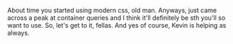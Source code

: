 About time you started using modern css, old man. Anyways, just came across a peak at container queries and I think it'll definitely be sth you'll so want to use. So, let's get to it, fellas. And yes of course, Kevin is helping as always.